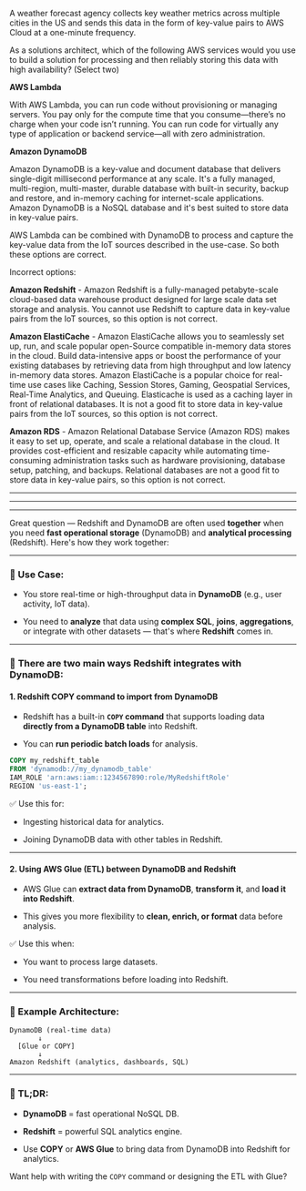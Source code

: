 A weather forecast agency collects key weather metrics across multiple cities in the US and sends this data in the form of key-value pairs to AWS Cloud at a one-minute frequency.

As a solutions architect, which of the following AWS services would you use to build a solution for processing and then reliably storing this data with high availability? (Select two)



**AWS Lambda**

With AWS Lambda, you can run code without provisioning or managing servers. You pay only for the compute time that you consume—there’s no charge when your code isn’t running. You can run code for virtually any type of application or backend service—all with zero administration.

**Amazon DynamoDB**

Amazon DynamoDB is a key-value and document database that delivers single-digit millisecond performance at any scale. It's a fully managed, multi-region, multi-master, durable database with built-in security, backup and restore, and in-memory caching for internet-scale applications. Amazon DynamoDB is a NoSQL database and it's best suited to store data in key-value pairs.

AWS Lambda can be combined with DynamoDB to process and capture the key-value data from the IoT sources described in the use-case. So both these options are correct.

Incorrect options:

**Amazon Redshift** - Amazon Redshift is a fully-managed petabyte-scale cloud-based data warehouse product designed for large scale data set storage and analysis. You cannot use Redshift to capture data in key-value pairs from the IoT sources, so this option is not correct.

**Amazon ElastiCache** - Amazon ElastiCache allows you to seamlessly set up, run, and scale popular open-Source compatible in-memory data stores in the cloud. Build data-intensive apps or boost the performance of your existing databases by retrieving data from high throughput and low latency in-memory data stores. Amazon ElastiCache is a popular choice for real-time use cases like Caching, Session Stores, Gaming, Geospatial Services, Real-Time Analytics, and Queuing. Elasticache is used as a caching layer in front of relational databases. It is not a good fit to store data in key-value pairs from the IoT sources, so this option is not correct.

**Amazon RDS** - Amazon Relational Database Service (Amazon RDS) makes it easy to set up, operate, and scale a relational database in the cloud. It provides cost-efficient and resizable capacity while automating time-consuming administration tasks such as hardware provisioning, database setup, patching, and backups. Relational databases are not a good fit to store data in key-value pairs, so this option is not correct.

----


----


----


Great question — Redshift and DynamoDB are often used **together** when you need **fast operational storage** (DynamoDB) and **analytical processing** (Redshift). Here's how they work together:

---

### 🔹 Use Case:

- You store real-time or high-throughput data in **DynamoDB** (e.g., user activity, IoT data).
    
- You need to **analyze** that data using **complex SQL**, **joins**, **aggregations**, or integrate with other datasets — that's where **Redshift** comes in.
    

---

### 🔸 **There are two main ways Redshift integrates with DynamoDB:**

#### 1. **Redshift COPY command to import from DynamoDB**

- Redshift has a built-in **`COPY` command** that supports loading data **directly from a DynamoDB table** into Redshift.
    
- You can **run periodic batch loads** for analysis.
    

```sql
COPY my_redshift_table
FROM 'dynamodb://my_dynamodb_table'
IAM_ROLE 'arn:aws:iam::1234567890:role/MyRedshiftRole'
REGION 'us-east-1';
```

✅ Use this for:

- Ingesting historical data for analytics.
    
- Joining DynamoDB data with other tables in Redshift.
    

---

#### 2. **Using AWS Glue (ETL) between DynamoDB and Redshift**

- AWS Glue can **extract data from DynamoDB**, **transform it**, and **load it into Redshift**.
    
- This gives you more flexibility to **clean, enrich, or format** data before analysis.
    

✅ Use this when:

- You want to process large datasets.
    
- You need transformations before loading into Redshift.
    

---

### 🔹 Example Architecture:

```
DynamoDB (real-time data) 
       ↓
  [Glue or COPY]
       ↓
Amazon Redshift (analytics, dashboards, SQL)
```

---

### 🧠 TL;DR:

- **DynamoDB** = fast operational NoSQL DB.
    
- **Redshift** = powerful SQL analytics engine.
    
- Use **COPY** or **AWS Glue** to bring data from DynamoDB into Redshift for analytics.
    

Want help with writing the `COPY` command or designing the ETL with Glue?

